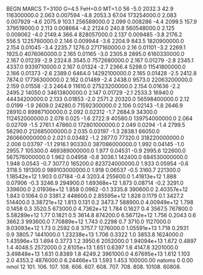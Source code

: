BEGN
MARCS T=3100 G=4.5 FeH=0.0 MT=1.0
                  56
-5.0 2032.3 42.9 116300000.0 2.063 0.007594 
-4.8 2053.3 67.04 173254000.0 2.083 0.007929 
-4.6 2075.9 103.1 256589000.0 2.099 0.008286 
-4.4 2099.5 157.9 379519000.0 2.113 0.008664 
-4.2 2124.0 240.8 560548000.0 2.125 0.009062 
-4.0 2149.4 366.4 828057000.0 2.137 0.009485 
-3.8 2176.2 556.5 1225780000.0 2.146 0.009944 
-3.6 2204.9 843.5 1820900000.0 2.154 0.01045 
-3.4 2235.7 1276.0 2717160000.0 2.16 0.01101 
-3.2 2269.1 1925.0 4076060000.0 2.165 0.01165 
-3.0 2305.8 2895.0 6160330000.0 2.167 0.01239 
-2.9 2324.8 3545.0 7572680000.0 2.167 0.01279 
-2.8 2345.1 4337.0 9339710000.0 2.167 0.01324 
-2.7 2366.4 5298.0 11541800000.0 2.166 0.01373 
-2.6 2389.0 6464.0 14292100000.0 2.165 0.01428 
-2.5 2412.8 7874.0 17736300000.0 2.162 0.01489 
-2.4 2438.0 9573.0 22063200000.0 2.159 0.01558 
-2.3 2464.9 11610.0 27523200000.0 2.154 0.01636 
-2.2 2495.2 14050.0 34613800000.0 2.147 0.01729 
-2.1 2533.3 16940.0 44434200000.0 2.133 0.01853 
-2.0 2571.2 20320.0 56598400000.0 2.12 0.0199 
-1.9 2609.0 24280.0 71592300000.0 2.106 0.02143 
-1.8 2646.9 28910.0 89987100000.0 2.092 0.02312 
-1.7 2684.9 34300.0 112452000000.0 2.078 0.025 
-1.6 2722.9 40580.0 139754000000.0 2.064 0.02709 
-1.5 2761.1 47860.0 172801000000.0 2.049 0.0294 
-1.4 2799.5 56290.0 212685000000.0 2.035 0.03197 
-1.3 2838.1 66050.0 260660000000.0 2.021 0.03482 
-1.2 2877.0 77320.0 318220000000.0 2.006 0.03797 
-1.1 2916.1 90330.0 387086000000.0 1.992 0.04145 
-1.0 2955.7 105300.0 469389000000.0 1.977 0.04531 
-0.9 2995.6 122600.0 567576000000.0 1.962 0.04958 
-0.8 3036.1 142400.0 684530000000.0 1.948 0.0543 
-0.7 3077.0 165200.0 823724000000.0 1.933 0.05954 
-0.6 3118.5 191300.0 989103000000.0 1.918 0.06537 
-0.5 3160.7 221300.0 1.18542e+12 1.903 0.07184 
-0.4 3203.4 255600.0 1.41813e+12 1.888 0.07906 
-0.3 3246.9 294900.0 1.69368e+12 1.873 0.08714 
-0.2 3291.0 339600.0 2.01936e+12 1.858 0.0962 
-0.1 3335.8 390600.0 2.40357e+12 1.843 0.1064 
0.0 3381.2 448600.0 2.85595e+12 1.828 0.1179 
0.1 3427.2 514400.0 3.38721e+12 1.813 0.131 
0.2 3473.7 588900.0 4.00949e+12 1.798 0.1458 
0.3 3520.5 673000.0 4.7362e+12 1.784 0.1627 
0.4 3567.5 767800.0 5.58289e+12 1.77 0.1821 
0.5 3614.8 874200.0 6.56712e+12 1.756 0.2043 
0.6 3662.3 993600.0 7.70889e+12 1.743 0.2298 
0.7 3710.0 1127000.0 9.03093e+12 1.73 0.2592 
0.8 3757.7 1276000.0 1.05591e+13 1.718 0.2931 
0.9 3805.7 1441000.0 1.23238e+13 1.706 0.3322 
1.0 3853.8 1624000.0 1.43596e+13 1.694 0.3773 
1.2 3950.6 2052000.0 1.94094e+13 1.672 0.4897 
1.4 4048.5 2572000.0 2.6105e+13 1.651 0.6397 
1.6 4147.8 3201000.0 3.49848e+13 1.631 0.8389 
1.8 4249.2 3961000.0 4.67695e+13 1.612 1.103 
2.0 4353.2 4876000.0 6.24466e+13 1.593 1.453 
100000.00
natoms              0      0.00
nmol          12
          101.         106.       107.      108.         606.        607.        608.
          707.         708.       808.    10108.       60808.
